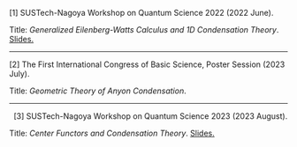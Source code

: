 [1] SUSTech-Nagoya Workshop on Quantum Science 2022 (2022 June).  

Title: *Generalized Eilenberg-Watts Calculus and 1D Condensation Theory*. [Slides.](https://github.com/zjh19991007/zjh19991007.github.io/blob/main/Generalized%20Eilenberg-Watts.pdf)

---

[2] The First International Congress of Basic Science, Poster Session (2023 July).

Title: *Geometric Theory of Anyon Condensation*.

---

  
[3] SUSTech-Nagoya Workshop on Quantum Science 2023 (2023 August).

Title: *Center Functors and Condensation Theory*. [Slides.](https://github.com/zjh19991007/zjh19991007.github.io/blob/main/calculus%20of%20condensable%20algebras.pdf)